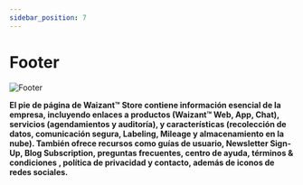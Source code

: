 ```yaml
---
sidebar_position: 7
---
```


# Footer

![Footer](/img/store-usuario/15.png )

**El pie de página de Waizant™ Store contiene información esencial de la empresa, incluyendo enlaces a productos (Waizant™ Web, App, Chat), servicios (agendamientos y auditoría), y características (recolección de datos, comunicación segura, Labeling, Mileage y almacenamiento en la nube). También ofrece recursos como guías de usuario, Newsletter Sign-Up, Blog Subscription, preguntas frecuentes, centro de ayuda, términos & condiciones , política de privacidad y contacto, además de iconos de redes sociales.**

